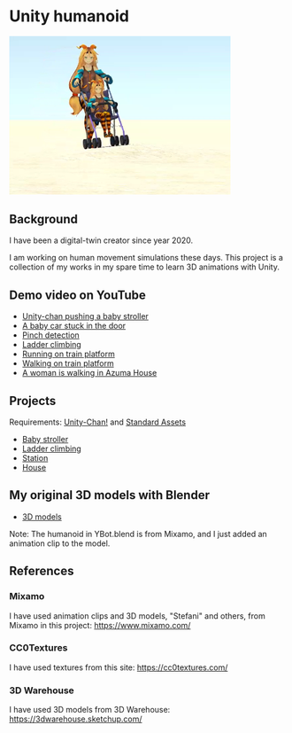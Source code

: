 # Unity humanoid

<img src="./demo/demo.png" width=400>

## Background

I have been a digital-twin creator since year 2020.

I am working on human movement simulations these days. This project is a collection of my works in my spare time to learn 3D animations with Unity.

## Demo video on YouTube

- [Unity-chan pushing a baby stroller](https://youtu.be/cl6UpGPZEys)
- [A baby car stuck in the door](https://youtu.be/um-spiRzK4k)
- [Pinch detection](https://youtu.be/ytygJGUO5nM)
- [Ladder climbing](https://youtu.be/gcNkXm_A9H8)
- [Running on train platform](https://youtu.be/xICYinJU3u4)
- [Walking on train platform](https://youtu.be/IXSC8B0Yoos)
- [A woman is walking in Azuma House](https://youtu.be/vBHXwXxKi4s)

## Projects

Requirements: [Unity-Chan!](https://assetstore.unity.com/packages/3d/characters/unity-chan-model-18705) and [Standard Assets](https://assetstore.unity.com/packages/essentials/asset-packs/standard-assets-for-unity-2018-4-32351)

- [Baby stroller](./unity/BabyStroller)
- [Ladder climbing](./unity/Ladder)
- [Station](./unity/Station)
- [House](./unity/House)

## My original 3D models with Blender

- [3D models](/blender)

Note: The humanoid in YBot.blend is from Mixamo, and I just added an animation clip to the model.

## References

### Mixamo

I have used animation clips and 3D models, "Stefani" and others, from Mixamo in this project: https://www.mixamo.com/

### CC0Textures

I have used textures from this site: https://cc0textures.com/

### 3D Warehouse

I have used 3D models from 3D Warehouse: https://3dwarehouse.sketchup.com/
